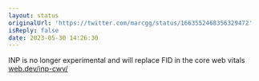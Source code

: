 ```yaml
---
layout: status
originalUrl: 'https://twitter.com/marcgg/status/1663552468356329472'
isReply: false
date: 2023-05-30 14:26:30
---
```


INP is no longer experimental and will replace FID in the core web vitals [web.dev/inp-cwv/](https://web.dev/inp-cwv/)
